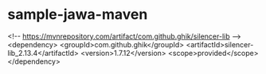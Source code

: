 # sample-jawa-maven
&lt;!-- https://mvnrepository.com/artifact/com.github.ghik/silencer-lib --> &lt;dependency>     &lt;groupId>com.github.ghik&lt;/groupId>     &lt;artifactId>silencer-lib_2.13.4&lt;/artifactId>     &lt;version>1.7.12&lt;/version>     &lt;scope>provided&lt;/scope> &lt;/dependency>
